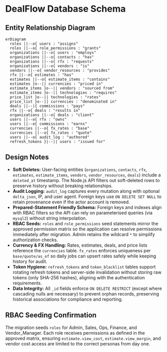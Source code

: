 # DealFlow Database Schema

## Entity Relationship Diagram

```mermaid
erDiagram
  roles ||--o{ users : "assigns"
  roles ||--o{ role_permissions : "grants"
  organizations ||--o{ users : "employs"
  organizations ||--o{ contacts : "has"
  organizations ||--o{ rfx : "requests"
  organizations ||--o{ vendors : "is"
  vendors ||--o{ vendor_resources : "provides"
  rfx ||--o{ estimates : "has"
  estimates ||--o{ estimate_items : "contains"
  estimates }o--|| currencies : "priced in"
  estimate_items }o--|| vendors : "sourced from"
  estimate_items }o--|| technologies : "requires"
  price_list }o--|| technologies : "rates"
  price_list }o--|| currencies : "denominated in"
  deals ||--|{ commissions : "pays"
  rfx ||--o{ deals : "results in"
  organizations ||--o{ deals : "client"
  users ||--o{ rfx : "owns"
  users ||--o{ commissions : "earns"
  currencies ||--o{ fx_rates : "base"
  currencies ||--o{ fx_rates : "quote"
  users ||--o{ audit_log : "authored"
  refresh_tokens }|--|| users : "issued for"
```

## Design Notes

- **Soft Deletes:** User-facing entities (`organizations`, `contacts`, `rfx`, `estimates`, `estimate_items`, `vendors`, `vendor_resources`, `deals`) include a `deleted_at` timestamp. The Node.js API filters out soft-deleted rows to preserve history without breaking relationships.
- **Audit Logging:** `audit_log` captures every mutation along with optional `delta_json`, IP, and user agent. Foreign keys use `ON DELETE SET NULL` to retain provenance even if the actor account is removed.
- **Prepared-Statement Friendly Schema:** Foreign keys and indexes align with RBAC filters so the API can rely on parameterised queries (via `mysql2`) without string interpolation.
- **RBAC Seeds:** `roles` and `role_permissions` seed statements mirror the approved permission matrix so the application can resolve permissions immediately after migration. Admin retains the wildcard `*` to simplify authorization checks.
- **Currency & FX Handling:** Rates, estimates, deals, and price lists reference the `currencies` table. `fx_rates` enforces uniqueness per `base/quote/as_of` so daily jobs can upsert rates safely while keeping history for audit.
- **Token Hygiene:** `refresh_tokens` and `token_blacklist` tables support rotating refresh tokens and server-side invalidation without storing raw tokens (only SHA-256 hashes), aligning with the authentication requirements.
- **Data Integrity:** All `_id` fields enforce `ON DELETE RESTRICT` (except where cascading nulls are necessary) to prevent orphan records, preserving historical associations for compliance and reporting.

## RBAC Seeding Confirmation

The migration seeds `roles` for Admin, Sales, Ops, Finance, and Vendor_Manager. Each role receives permissions as defined in the approved matrix, ensuring `estimate.view_cost`, `estimate.view_margin`, and vendor cost access are limited to the correct personas from day one.
